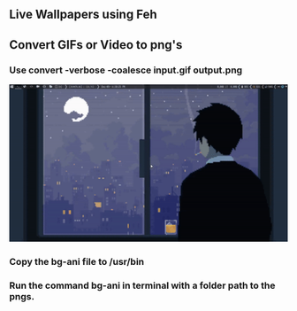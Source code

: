 ## Live Wallpapers using Feh
## Convert GIFs or Video to png's
### Use convert -verbose -coalesce input.gif output.png 

![preview](https://github.com/Sidmaz666/dotfiles/blob/main/animated_wallpapers/preview.gif?raw=true)

### Copy the bg-ani file to /usr/bin 
### Run the command bg-ani in terminal with a folder path to the pngs.
 
 
